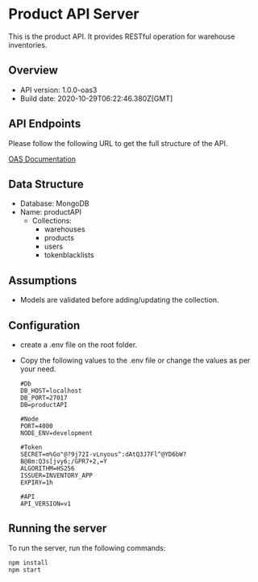 # Product API Server

This is the product API. It provides RESTful operation for warehouse inventories.

## Overview

- API version: 1.0.0-oas3
- Build date: 2020-10-29T06:22:46.380Z[GMT]

## API Endpoints

Please follow the following URL to get the full structure of the API.

[OAS Documentation](https://app.swaggerhub.com/apis-docs/prakashsingha/inventoryAPI/1.0.0)

## Data Structure

- Database: MongoDB
- Name: productAPI
  - Collections:
    - warehouses
    - products
    - users
    - tokenblacklists

## Assumptions

- Models are validated before adding/updating the collection.

## Configuration

- create a .env file on the root folder.
- Copy the following values to the .env file or change the values as per your need.

  ```
  #Db
  DB_HOST=localhost
  DB_PORT=27017
  DB=productAPI

  #Node
  PORT=4000
  NODE_ENV=development

  #Token
  SECRET=m%Go"@?9j72I-vLnyous^:dAtQ3J7Fl^@YD6bW?B@8m:Q3s[jvy6;/GPR7+2,=Y
  ALGORITHM=HS256
  ISSUER=INVENTORY_APP
  EXPIRY=1h

  #API
  API_VERSION=v1
  ```

## Running the server

To run the server, run the following commands:

```
npm install
npm start

```
